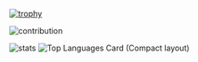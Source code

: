 [![trophy](https://github-profile-trophy.vercel.app/?username=hika019&row=2)](https://github.com/ryo-ma/github-profile-trophy)

![contribution](https://github-contribution-stats.vercel.app/api/?username=hika019)

![stats](https://github-readme-stats.vercel.app/api?username=hika019&count_private=true&show_icons=true)
![Top Languages Card (Compact layout)](https://github-readme-stats.vercel.app/api/top-langs/?username=hika019&layout=compact)
